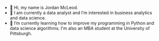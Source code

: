 - 👋 Hi, my name is Jordan McLeod.
- 👀 I am currently a data analyst and I’m interested in business analytics and data science.
- 🌱 I’m currently learning how to improve my programming in Python and data science algorithms. I'm also an MBA student at the University of Pittsburgh.

<!---# - 💞️ I’m looking to collaborate on...
# - 📫 How to reach me ...
--->

<!---
Jordan-McLeod/Jordan-McLeod is a ✨ special ✨ repository because its `README.md` (this file) appears on your GitHub profile.
You can click the Preview link to take a look at your changes.
--->
